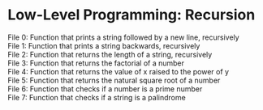 <h1>Low-Level Programming: Recursion</h1>
File 0: Function that prints a string followed by a new line, recursively<br>
File 1: Function that prints a string backwards, recursively<br>
File 2: Function that returns the length of a string, recursively<br>
File 3: Function that returns the factorial of a number<br>
File 4: Function that returns the value of x raised to the power of y<br>
File 5: Function that returns the natural square root of a number<br>
File 6: Function that checks if a number is a prime number<br>
File 7: Function that checks if a string is a palindrome

